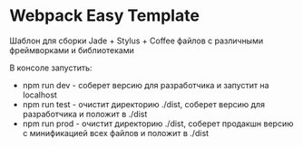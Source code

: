 # Webpack Easy Template

Шаблон для сборки Jade + Stylus + Coffee файлов с различными фреймворками и библиотеками

В консоле запустить:
- npm run dev - соберет версию для разработчика и запустит на localhost
- npm run test - очистит директорию ./dist, соберет версию для разработчика и положит в ./dist
- npm run prod - очистит директорию ./dist, соберет продакшн версию с минификацией всех файлов и положит в ./dist
